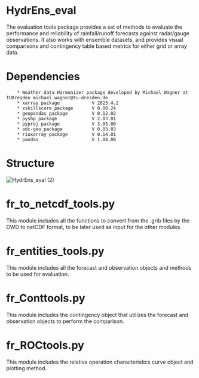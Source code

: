 # HydrEns_eval
The evaluation tools package provides a set of methods to evaluate the performance and reliability of rainfall/runoff forecasts
against radar/gauge observations.
It also works with ensemble datasets, and provides visual comparisons and contingency table based metrics for either grid or array data. 
# Dependencies
        * Weather data Harmonizer package developed by Michael Wagner at TUDresden michael.wagner@tu-dresden.de
        * xarray package            V 2023.4.2 
        * xskillscore package       V 0.00.24
        * geopandas package         V 0.12.02
        * pyshp package             V 2.03.01
        * pyproj package            V 3.05.00
        * odc-geo package           V 0.03.03
        * rioxarray package         V 0.14.01
        * pandas                    V 1.04.00
# Structure
![HydrEns_eval (2)](https://user-images.githubusercontent.com/97175071/236622263-21dba8bf-22ed-4a62-a33c-d5fc8e396403.png)




# fr_to_netcdf_tools.py
This module includes all the functions to convert from the .grib files by the DWD to netCDF format, to be later used as input for the other modules.
# fr_entities_tools.py
This module includes all the forecast and observation objects and methods to be used for evaluation.
# fr_Conttools.py
This module includes the contingency object that utilizes the forecast and observation objects to perform the comparison. 
# fr_ROCtools.py
This module includes the relative operation characteristics curve object and plotting method.
